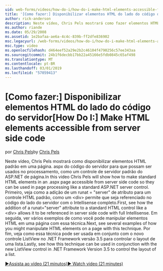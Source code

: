 ```yaml
---
uid: web-forms/videos/how-do-i/how-do-i-make-html-elements-accessible-from-server-side-code
title: '[Como fazer:] Disponibilizar elementos HTML do lado do código do servidor | Microsoft Docs'
author: rick-anderson
description: Neste vídeo, Chris Pels mostrará como fazer elementos HTML padrão em uma página. aspx acessível a partir de código do servidor para que possam ser usados no processamento de página...
ms.author: riande
ms.date: 05/29/2008
ms.assetid: 1e2bafaa-ae6a-4c4c-839b-ff2dfe836902
msc.legacyurl: /web-forms/videos/how-do-i/how-do-i-make-html-elements-accessible-from-server-side-code
msc.type: video
ms.openlocfilehash: d464eef52a29e2b2c46104f4790256c57ee343aa
ms.sourcegitcommit: 24b1f6decbb17bb22a45166e5fdb0845c65af498
ms.translationtype: MT
ms.contentlocale: pt-BR
ms.lasthandoff: 03/01/2019
ms.locfileid: "57059413"
---
```

<a name="how-do-i-make-html-elements-accessible-from-server-side-code"></a><span data-ttu-id="27a53-103">[Como fazer:] Disponibilizar elementos HTML do lado do código do servidor</span><span class="sxs-lookup"><span data-stu-id="27a53-103">[How Do I:] Make HTML elements accessible from server side code</span></span>
====================
<span data-ttu-id="27a53-104">por [Chris Pels](https://twitter.com/chrispels)</span><span class="sxs-lookup"><span data-stu-id="27a53-104">by [Chris Pels](https://twitter.com/chrispels)</span></span>

<span data-ttu-id="27a53-105">Neste vídeo, Chris Pels mostrará como disponibilizar elementos HTML padrão em uma página. aspx do código do servidor para que possam ser usados no processamento, como um controle de servidor padrão do ASP.NET de página.</span><span class="sxs-lookup"><span data-stu-id="27a53-105">In this video Chris Pels will show how to make standard HTML elements in an .aspx page accessible from server side code so they can be used in page processing like a standard ASP.NET server control.</span></span> <span data-ttu-id="27a53-106">Primeiro, veja como a adição de um runat = "server" de atributo para um controle HTML padrão, como um &lt;div&gt; permite que seja referenciado no código do lado do servidor com o Intellisense completo.</span><span class="sxs-lookup"><span data-stu-id="27a53-106">First, see how the addition of a runat="server" attribute to a standard HTML control like a &lt;div&gt; allows it to be referenced in server side code with full Intellisense.</span></span> <span data-ttu-id="27a53-107">Em seguida, ver vários exemplos de como você pode manipular elementos HTML em uma página com essa técnica.</span><span class="sxs-lookup"><span data-stu-id="27a53-107">Next, see several examples of how you might manipulate HTML elements on a page with this technique.</span></span> <span data-ttu-id="27a53-108">Por fim, veja como essa técnica pode ser usada em conjunto com o novo controle ListView no .NET Framework versão 3.5 para controlar o layout de uma lista.</span><span class="sxs-lookup"><span data-stu-id="27a53-108">Lastly, see how this technique can be used in conjunction with the new ListView control in .NET Framework Version 3.5 to control the layout of a list.</span></span>

[<span data-ttu-id="27a53-109">&#9654;Assista ao vídeo (21 minutos)</span><span class="sxs-lookup"><span data-stu-id="27a53-109">&#9654; Watch video (21 minutes)</span></span>](https://channel9.msdn.com/Blogs/ASP-NET-Site-Videos/how-do-i-make-html-elements-accessible-from-server-side-code)
